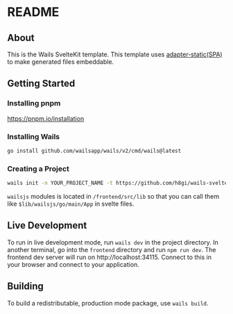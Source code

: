# README

## About

This is the Wails SvelteKit template.
This template uses [adapter-static(SPA)](https://github.com/sveltejs/kit/tree/master/packages/adapter-static#spa-mode) to make generated files embeddable.

## Getting Started

### Installing pnpm

https://pnpm.io/installation

### Installing Wails

```sh
go install github.com/wailsapp/wails/v2/cmd/wails@latest
```

### Creating a Project

```sh
wails init -n YOUR_PROJECT_NAME -t https://github.com/h8gi/wails-sveltekit
```

`wailsjs` modules is located in `/frontend/src/lib` so that you can call them like `$lib/wailsjs/go/main/App` in svelte files.


## Live Development

To run in live development mode, run `wails dev` in the project directory. In another terminal, go into the `frontend`
directory and run `npm run dev`. The frontend dev server will run on http://localhost:34115. Connect to this in your
browser and connect to your application.

## Building

To build a redistributable, production mode package, use `wails build`.
